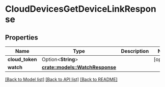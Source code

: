 # CloudDevicesGetDeviceLinkResponse

## Properties

Name | Type | Description | Notes
------------ | ------------- | ------------- | -------------
**cloud_token** | Option<**String**> |  | [optional]
**watch** | [**crate::models::WatchResponse**](WatchResponse.md) |  | 

[[Back to Model list]](../README.md#documentation-for-models) [[Back to API list]](../README.md#documentation-for-api-endpoints) [[Back to README]](../README.md)


